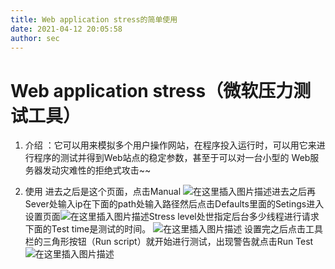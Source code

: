 ```yaml
---
title: Web application stress的简单使用
date: 2021-04-12 20:05:58
author: sec
---
```

# Web application stress（微软压力测试工具）
1. 介绍 ：它可以用来模拟多个用户操作网站，在程序投入运行时，可以用它来进行程序的测试并得到Web站点的稳定参数，甚至于可以对一台小型的 Web服务器发动灾难性的拒绝式攻击~~

2. 使用
进去之后是这个页面，点击Manual
![在这里插入图片描述](img/20210412195730215.png)进去之后再Sever处输入ip在下面的path处输入路径然后点击Defaults里面的Setings进入设置页面![在这里插入图片描述](img/20210412200054197.png)Stress level处世指定后台多少线程进行请求下面的Test time是测试的时间。
![在这里插入图片描述](img/20210412195617578.png)
设置完之后点击工具栏的三角形按钮（Run script）就开始进行测试，出现警告就点击Run Test
![在这里插入图片描述](img/20210412200408212.png)

